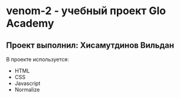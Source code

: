 # venom-2 - учебный проект Glo Academy
## Проект выполнил: Хисамутдинов Вильдан

В проекте используется:
- HTML
- CSS
- Javascript
- Normalize
